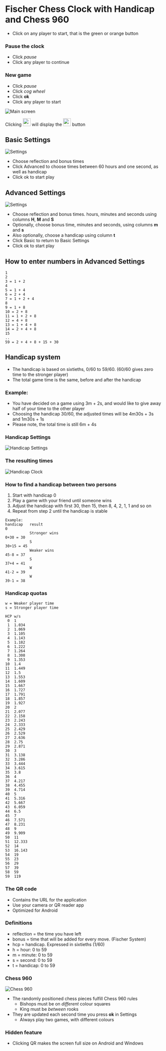 # Fischer Chess Clock with Handicap and Chess 960
* Click on any player to start, that is the green or orange button

### Pause the clock
* Click *pause*
* Click any player to continue

### New game
* Click *pause*
* Click *cog wheel*
* Click **ok**
* Click any player to start

![Main screen](Clock1.PNG)

Clicking <img src="pause.PNG" width="25"> will display the <img src="cogwheel.PNG" width="25"> button

## Basic Settings
![Settings](Clock2.PNG)
* Choose reflection and bonus times
* Click Advanced to choose times between 60 hours and one second, as well as handicap
* Click ok to start play

## Advanced Settings
![Settings](Clock2B.PNG)
* Choose reflection and bonus times. hours, minutes and seconds using columns **H**, **M** and **S**
* Optionally, choose bonus time, minutes and seconds, using columns **m** and **s**
* Also optionally, choose a handicap using column **t**
* Click Basic to return to Basic Settings
* Click ok to start play

## How to enter numbers in Advanced Settings
```
1
2
3 = 1 + 2
4
5 = 1 + 4
6 = 2 + 4
7 = 1 + 2 + 4
8
9 = 1 + 8
10 = 2 + 8
11 = 1 + 2 + 8
12 = 4 + 8
13 = 1 + 4 + 8
14 = 2 + 4 + 8
15
..
59 = 2 + 4 + 8 + 15 + 30
```

## Handicap system
* The handicap is based on sixtieths, 0/60 to 59/60. (60/60 gives zero time to the stronger player)
* The total game time is the same, before and after the handicap

### Example:
* You have decided on a game using 3m + 2s, and would like to give away half of your time to the other player
* Choosing the handicap 30/60, the adjusted times will be 4m30s + 3s and 1m30s + 1s
* Please note, the total time is still 6m + 4s

### Handicap Settings

![Handicap Settings](Clock4.PNG)

### The resulting times

![Handicap Clock](Clock3.PNG)

### How to find a handicap between two persons
1. Start with handicap 0
1. Play a game with your friend until someone wins
1. Adjust the handicap with first 30, then 15, then 8, 4, 2, 1, 1 and so on
1. Repeat from step 2 until the handicap is stable

```
Example:
handicap   result
0
           Stronger wins
0+30 = 30
           S 
30+15 = 45
           Weaker wins
45-8 = 37
           S
37+4 = 41
           W
41-2 = 39
           W
39-1 = 38
```
### Handicap quotas
```
w = Weaker player time
s = Stronger player time

HCP w/s
 0  1
 1  1.034
 2  1.069
 3  1.105
 4  1.143
 5  1.182
 6  1.222
 7  1.264
 8  1.308
 9  1.353
10  1.4
11  1.449
12  1.5
13  1.553
14  1.609
15  1.667
16  1.727
17  1.791
18  1.857
19  1.927
20  2
21  2.077
22  2.158
23  2.243
24  2.333
25  2.429
26  2.529
27  2.636
28  2.75
29  2.871
30  3
31  3.138
32  3.286
33  3.444
34  3.615
35  3.8
36  4
37  4.217
38  4.455
39  4.714
40  5
41  5.316
42  5.667
43  6.059
44  6.5
45  7
46  7.571
47  8.231
48  9
49  9.909
50  11
51  12.333
52  14
53  16.143
54  19
55  23
56  29
57  39
58  59
59  119
```

### The QR code
* Contains the URL for the application
* Use your camera or QR reader app
* Optimized for Android

### Definitions
* reflection = the time you have left
* bonus = time that will be added for every move. (Fischer System)
* hcp = handicap. Expressed in sixtieths (1/60)
* h = hour: 0 to 59
* m = minute: 0 to 59
* s = second: 0 to 59
* t = handicap: 0 to 59

### Chess 960

![Chess 960](chess960.PNG)

* The randomly positioned chess pieces fulfill Chess 960 rules
	* Bishops must be on *different* colour squares
	* King must be *between* rooks
* They are updated each second time you press **ok** in Settings
	* Always play two games, with different colours

### Hidden feature
* Clicking QR makes the screen full size on Android and Windows